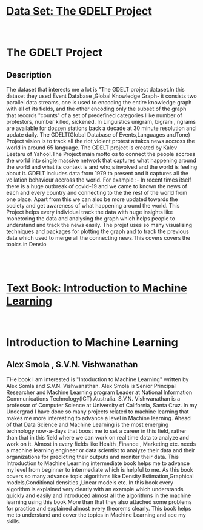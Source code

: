 [<h1>Data Set: The GDELT Project</h1>](https://www.gdeltproject.org) <br/>
<h1>The GDELT Project</h1>
<h2>Description</h2>
The dataset that interests me a lot is "The GDELT project dataset.In this dataset they used Event Database ,Global Knowledge Graph- it consists two parallel data streams, one is used to encoding the entire knowledge graph with all of its fields,
and the other encoding only the subset of the graph that records "counts" of a set of predefined categories llike number of protestors, number killed, sickened.
In Linguistics unigram, bigram , ngrams are available for dozzen stations back a decade at 30 minute resolution and update daily.   
The GDELT(Global Database of Events,Languages andTone) Project vision is to track all the riot,violent,protest attakcs news accross the world in around 65 language.
The GDELT project is created by Kalev Leetaru of Yahoo!.The Project main motto os to connect the people accross the world into single massive network that captures what happening around the world and what its context is and who;s involved and the world is feeling about it.
GDELT includes data from 1979 to present and it captures all the voilation behaviour accross the world.
For example :- In recent times itself there is a huge outbreak of covid-19 and we came to known the news of each and every country and connecting to the the rest of the world from one place.
Apart from this we can also be more updated towards the society and get awareness of what happening around the world. 
This Project helps every individual track the data with huge insights like monetoring the data and analysing the graph which helps people to understand and track the news easily.
The projet uses so many visualising techniques and packages for plotting the graph and to track the previous data which used to merge all the connecting news.This covers covers the topics in Densio

<br />
<br />
<br />
<br />



[<h1>Text Book: Introduction to Machine Learning</h1>](http://alex.smola.org/drafts/thebook.pdf) <br/>
<h1>Introduction to Machine Learning</h1>
<h2>Alex Smola , S.V.N. Vishwanathan</h2>
THe book I am interested is "Intoduction to Machine Learning" written by Alex Somla and S.V.N. Vishwanathan.
Alex Smola is Senior Principal Researcher and Machine Learning program Leader at National Information Communications Technology(ICT) Australia.
S.V.N. Vishwanathan is a professor of Computer Science at University of California, Santa Cruz.
In my Undergrad I have done so many projects related to machine learning that makes me more interesting to advance a level in Machine learning.
Ahead of that Data Science and Machine Learning is the most emerging technology now-a-days that boost me to set a career in this field, rather than
that in this field where we can work on real time data to analyze and work on it. Almost in every fields like Health ,Finance , Marketing etc. needs
a machine learning engineer or data scientist to analyze their data and their organizations for predicting their outputs and moniter their data.   
This Introduction to Machine Learning intermediate book helps me to advance my level from beginner to intermediate which is helpful to me.
As this book covers so many advance topic algorithms like Density Estimation,Graphical models,Conditional densities ,Linear models etc. 
In this book every algorithm is explained very clearly with an example which understands quickly and easily and introduced almost all the algorithms
in the machine learning using this book.More than that they also attached some problems for practice  and explained almost every theorems clearly.
This book helps me to understand and cover the topics in Machine Learning and ace my skills.

